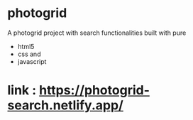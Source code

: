 # photogrid 

A photogrid project with search functionalities built with pure
* html5
* css and 
* javascript


# link : https://photogrid-search.netlify.app/

